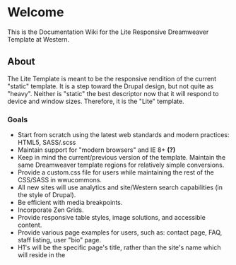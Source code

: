 # Welcome

This is the Documentation Wiki for the Lite Responsive Dreamweaver Template at Western.

## About

The Lite Template is meant to be the responsive rendition of the current "static" template. It is a step toward the Drupal design, but not quite as "heavy". Neither is "static" the best descriptor now that it will respond to device and window sizes. Therefore, it is the "Lite" template.

### Goals

* Start from scratch using the latest web standards and modern practices: HTML5, SASS/.scss
* Maintain support for "modern browsers" and IE 8+ **(?)**
* Keep in mind the current/previous version of the template. Maintain the same Dreamweaver template regions for relatively simple conversions.
* Provide a custom.css file for users while maintaining the rest of the CSS/SASS in wwucommons.
* All new sites will use analytics and site/Western search capabilities (in the style of Drupal).
* Be efficient with media breakpoints.
* Incorporate Zen Grids.
* Provide responsive table styles, image solutions, and accessible content.
* Provide various page examples for users, such as: contact page, FAQ, staff listing, user "bio" page.
* H1's will be the specific page's title, rather than the site's name which will reside in the <title> element and banner.
* Provide users with a "quick guide" and more indepth articles about using the template. The quick guide on the future IT/WebTech site would remind users of the following types of tasks: Replace "sharename"; update contact information; edit <titles>; don't use inline styles, etc; use custom.css; don't try to be a link directory or portal (was previously more helpful before search engines became popular/widespread); etc.

### To-Do


* Create more flexible **site names** with jQuery and styles. Apply ".is-constrained-type-size" or a better class name when site name character count is more than ~50. Also remove "bottom:-35px;" when text wraps to a second line. Support even longer titles if necessary in custom.css. Support "hiding" (but still accessible) text and letting banner image have text.
* Replace text with **social media icons** in main navigation (at 750px+).
* Update **+/- icons for mobile nav**.
* Add **Western search** code. Currently only searches site.
* **Gallery**
* **Slideshow**
* Make **documentation multiple pages** or better organized.
* **Finish documentation**
* **Instructional documentation and Quick Start Guide** for users

### Wiki features

This wiki uses the [Markdown](http://daringfireball.net/projects/markdown/) syntax.

The wiki itself is actually a git repository, which means you can clone it, edit it locally/offline, add images or any other file type, and push it back to us. It will be live immediately.

Go ahead and try:

```
$ git clone https://bitbucket.org/wwuweb/lite-responsive-template.git/wiki
```

Wiki pages are normal files, with the .md extension. You can edit them locally, as well as creating new ones.

# Style Guide Draft

## SASS/.scss Partials

### Order of Importing
Currently, we are importing several partials into the main.scss file. If adding more, be conscious about the order you place them in. _base is above _media-queries and _user because it contains variables and mixins that _layout and _user are dependent on. _media-queries could potentially modify things main.scss has already declared, so based on the cascade, it needed to be imported at the end of main.scss.

### Non-Compiling vs. Compiling
The _base partial contains variables and mixins that pretty much every other SCSS file will use. It is imported into every SCSS file so it is a good candidate for being non-compiling. Non-compiling means it will not generate its own CSS code. See: ["Sass code that doesn’t cause Sass to actually output CSS."](http://thesassway.com/beginner/how-to-structure-a-sass-project) Variables and mixins don't have a CSS equivalent and are simply helpers for the rest of our styles.

_fonts, _reset, and _zen all contain code that will be compiled into CSS as well as containing helpers that can be used elsewhere. They are imported at the top of our main.scss file for this reason.


### Where Does This Code Belong?

#### _base.scss and _mixins.scss
Non-compiling helper SCSS code. Variables, mixins, etc.

#### _user.scss
Classes created specifically for other users/clients on campus to use in Dreamweaver's GUI. The users of these "unsemantic" classes will likely be working with Dreamweaver in the Design view. They are likely unfamiliar and uncomfortable with code so the classes we create should be as meaningful as possible to us, the developers, but still user-friendly for non-tech-savvy users.

Avoid explicitly presentational class names when possible, but if they are unavoidable, prefix the class declared in _user.scss with "style-". Prefix layout-related classes (like floats and clears) with "layout-"

#### _media-queries.scss
Contains layout related classes grouped by media queries. Layout classes: "A class which fundamentally divides the page into sections."

Also contains media-query-specific styles.

> "The point here is to assign a name with abstracted meaning, so the numbers can change but the names stay the same. I'd avoid device names like "iPad" or whatever too, because that just sets up bad expectations and will date itself quickly.
> 
> Better are naming schemes that suggest relationships between the names themselves. Where one is obviously bigger or smaller than another." - [Chris Coyier on Naming Media Queries](http://css-tricks.com/naming-media-queries/)

Currently, our naming pattern follows geologic/geologic-ish terms for grain size, from smallest to largest:

> Clay, Silt, Sand, Pebble, Boulder, Mountain, Continent, Planet

#### _shame.scss

This is where all the hacky, sketchy, shameful styles live. This partial is not meant as a final solution, but a temporary place to use !important or other less-desired code until a better solution is found.

From [Harry Robert's article on shame.css](http://csswizardry.com/2013/04/shame-css/):
> "By putting your bodges, hacks and quick-fixes in their own file you do a few things:
> 
> * You make them stick out like a sore thumb.
> * You keep your ‘main’ codebase clean.
> * You make developers aware that their hacks are made very visible.
> * You make them easier to isolate and fix.
> * $ git blame shame.css."

Be sure to include documentation and notes inside of comments like these double forward-slashes.


# Classes & Naming Conventions

## Presentation-free Markup

In the vein of the [Separation of Concerns](http://en.wikipedia.org/wiki/Separation_of_concerns), we try to keep presentation (CSS/SCSS), structure (HTML), and function (JS/jQuery) separate. These three concepts support the most important part: the content.

Refrain from creating class names (an HTML attribute) based on how something looks.

> "Class names should communicate *useful* information to *developers*. It’s helpful to understand what a specific class name is going to do when you read a DOM snippet, especially in multi-developer teams where front-enders won’t be the only people working with HTML components." -[Nicolas Gallagher on HTML Semantics](http://nicolasgallagher.com/about-html-semantics-front-end-architecture/)

```
.blue-left-links { color:blue; float:left; }
// Is less helpful when you happen to change the color scheme and layout later; but the HTML structure remains the same.

// A few months later, you are asked to change the colors to reflect an upcoming holiday:
.blue-left-links { color:pink; float:none; }
// blue-left-links no longer makes sense. Describe the function of this element.

// For example, if this class was applied to a <ul> element that was styled
// differently according to the time of year, the following would be more helpful:
$season-hue:pink;
.seasonal-navigation { color:$season-hue; }
// Note the use of a variable which can be used elsewhere with minimal upkeep next time the season changes.
```

## [SMACSS](http://smacss.com/) Concepts

> "At the very core of SMACSS is categorization. By categorizing CSS rules, we begin to see patterns and can define better practices around each of these patterns." -[SMACSS](http://smacss.com/book/categorizing)

### Class Prefixes

### .module-

Classes prefixed with 'module-' represent "reusable, modular parts of our design". Our previous static template included "blue boxes" that would fit in this category.

* Social media icons and "widgets"
* Callout boxes
* Staff/faculty listings and directories
* Contact information that is often repeated
* Slideshow
* Gallery

### .is- (states)

Prefixing a class with .is- can be a good way to describe an action. It also visually separates them from other classes.
```
.is-open {}
.is-closed {}
.is-hidden { display:none; }
.is-active {}
.is-inactive {}
```

They can be combined with other classes in a helpful, readable way:
```
.module-accordion.is-closed { ... }
.main-nav.is-open { ... }
```

## Efficient Selectors

From [Mozilla Developer Network's "Writing Efficient CSS"](https://developer.mozilla.org/en-US/docs/Web/Guide/CSS/Writing_efficient_CSS):

* "Don't qualify ... rules with tag names or classes"
```
// Bad:
button#search { ... }
// Better:
.search-button { ... }
```

* "Use the most specific [selector] possible" and don't nest selectors deeper than ~3 levels
```
// Bad:
html body main article .module p.call-out { ... }
// Better:
.module .call-out { ... }
```

## DRY - Don't Repeat Yourself

Different ways to create and maintain reusable code.

```
// In this example, all three selectors have the same font color.
// Rather than declaring a specific hex color code multiple times:
.module-slide-caption { color: #003f87; }
h2 { color: #003f87; }
a:hover { color: #003f87; }

// Declare it once with a reusable variable:
$brandColor: #003f87;
.module-slide-caption { color: $brandColor; }
h2 { color: $brandColor; }
a:hover { color: $brandColor; }

// To be even more DRY, combine selectors
//(if this is the only property being declared for these selectors):
.module-slide-caption, h2, a:hover { color: $brandColor; }

// If these three selectors had other properties, this color could be @extend-ed with a placeholder selector:
%brand-voice { color: $brandColor; }
.module-slide-caption { font-size: 2em; @extend brand-voice; }
h2 { font-weight:bold; @extend brand-voice; }
a:hover { @include transition(.5s); @extend brand-voice; }

```

## Stick to Classes; Don't use IDs

Great explaination from [Stubbornella in the OOCSS FAQ](https://github.com/stubbornella/oocss/wiki/faq#should-i-use-ids-to-style-my-content):
> "There are two reasons for not using IDs to style content:
> 
> 1. They mess up specificity because they are too strong (the most important reason)
> 2. They are unique identifiers, which makes components built with them something like singletons, not reusable on the same page
> 
> On the other hand, IDs are great for linking and JS hooks. Put them in the HTML, just don’t use them for styles."


# File Structure

## Local site

* /customize
    * customize.css
    * site-banner.jpg
    * site-banner.psd
    * navigation.html
    * header.html
    * README / Instructions.txt

* /templates
    * sidebar.dwt
    * full-page.dwt
    * two-column.dwt
    * three-column.dwt

* /images
    * /gallery
    * /slideshow

* /documents

* index.shtml
* contact.shtml
* staff-faculty-listing.shtml
* faq.shtml

## wwucommons

* /js
    * western.js

* /styles
    * /css
    * /scss
        * main.scss
        * _base.scss
        * _fonts.scss
        * _media-queries.scss
        * _mixins.scss
        * _reset.scss
        * _shame.scss
        * _user.scss


# Design & Typography

## Layout

Our layout is build from [Zen Grids](http://zengrids.com/) and visually is a combination of the Static Template and WWUZEN for our Drupal sites.

### Repeatable & Reusable

#### Color Variables
We use SCSS variables of [Western's brand colors](http://news.wwu.edu/go/doc/1538/993731/Color-usage) throughout our styles.

#### Basic Unit
Variables are also used for number values. 5px and 10px were commonly used for margins and padding. Based on this pattern we created our "baseline"/basic unit of 20px. This number can be manipulated with simple math functions. See Baseline Grid below for more information.

#### Mixins

_mixins.scss contains reusable code that can be @include-ed. This provides consistency for a number of tasks we often come across, such as "hiding" text off-screen in place of a background-image or logo.
```
@mixin hide-text {
	text-indent: 100%;
	white-space: nowrap;
	overflow: hidden;
}
```

## Typography

## Type Scale & Hierarchy

### Resources
* [Golden Ratio Typography Calculator](http://www.pearsonified.com/typography/)
* [Type Scale](http://type-scale.com/)

### Our Type Scale

* Body font-size: 10px
* Body line height: 20px

* Body, paragraphs, h4, h5, h6: 13px (1.3em)
* h3: 17px (1.7em)
* h2: 21px (2.1em)
* h1: 31px (3.1em)

* It is simple to find the equivalent [em](http://css-tricks.com/css-font-size/) amount for pixels. Our base font-size is 10px, so any pixel font-size can just be moved over a decimal point to render the em value. 15px = 1.5em (based on 10px base).

### Baseline Grid

From [Fluid Baseline Grid](http://fluidbaselinegrid.com/):
> Baseline grids "establish a typographic hierarchy that improves readability and creates harmony within the text. Measure, leading, vertical rhythm, emphasis and scale are something we obsess about."

Our baseline grid is based on a 20px scale. This is represented by the variable $baseline in our SCSS (_base.scss):
```
// Baseline grid; basic unit
$baseline: 20px;
$half-base:($baseline/2); // 10px
$quarter-base:($baseline/4); // 5px
```

# Converting Static Template Sites to the Lite Responsive Template

## How To

## Differences Between the Static Template and the Lite Responsive Template

* Created separate styling classes for users and removed default underline for h2 elements. This should prevent users from only using headings (h1-h6) for styling purposes. Should encourage better use of headings for content hierarchy.

### File Structure

* For local development you will need to place a copy of [wwucommon](https://bitbucket.org/wwuweb/wwucommon) inside of your site root.

### Templates

### CSS

#### Old Classes and Selectors

(List equivalents for easy find and replace)

## Troubleshooting